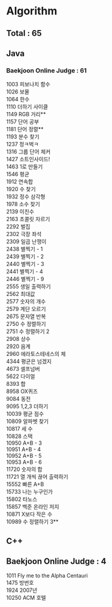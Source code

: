 # Algorithm

## Total : 65

## Java

### Baekjoon Online Judge : 61

1003 피보나치 함수   
1026 보물   
1064 한수   
1110 더하기 사이클  
1149 RGB 거리**    
1157 단어 공부  
1181 단어 정렬**   
1193 분수 찾기   
1237 정ㅋ벅ㅋ  
1316 그룹 단어 체커  
1427 소트인사이드!  
1463 1로 만들기  
1546 평균  
1912 연속합  
1920 수 찾기  
1932 정수 삼각형  
1978 소수 찾기   
2139 이친수  
2163 초콜릿 자르기   
2292 벌집  
2302 극장 좌석  
2309 일곱 난쟁이   
2438 별찍기 - 1  
2439 별찍기 - 2  
2440 별찍기 - 3  
2441 별찍기 - 4  
2446 별찍기 - 9  
2555 생일 출력하기  
2562 최대값  
2577 숫자의 개수  
2579 계단 오르기  
2675 문자열 반복  
2750 수 정렬하기  
2751 수 정렬하기 2  
2908 상수  
2920 음계  
2960 에라토스테네스의 체  
4344 평균은 넘겠지  
4673 셀프넘버   
5622 다이얼   
8393 합  
8958 OX퀴즈  
9084 동전  
9095 1,2,3 더하기  
10039 평균 점수  
10809 알파벳 찾기  
10817 세 수   
10828 스택  
10950 A+B - 3   
10951 A+B - 4    
10952 A+B - 5   
10953 A+B - 6   
11720 숫자의 합    
11721 열 개씩 끊어 출력하기  
15552 빠른 A+B   
15733 나는 누구인가   
15802 타노스  
15857 백준 온라인 저지  
10871 X보다 작은 수  
10989 수 정렬하기 3**  

## C++

## Baekjoon Online Judge : 4

1011 Fly me to the Alpha Centauri   
1475 방번호   
1924 2007년   
10250 ACM 호텔  
